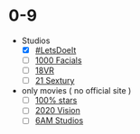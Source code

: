 # 0-9
- Studios
  - [x] [#LetsDoeIt](https://letsdoeit.com/)
  - [ ] [1000 Facials](https://www.1000facials.com/en)
  - [ ] [18VR](https://18vr.com/)
  - [ ] [21 Sextury](https://www.21sextury.com/)
- only movies ( no official site )
  - [ ] [100% stars](https://www.adultdvdempire.com/95644/studio/100-stars-porn-videos.html)
  - [ ] [2020 Vision](https://www.adultdvdempire.com/95898/studio/2020-vision-porn-movies.html)
  - [ ] [6AM Studios](https://www.adultdvdempire.com/95625/studio/6am-studios-porn-movies.html?sort=year&media=2)
